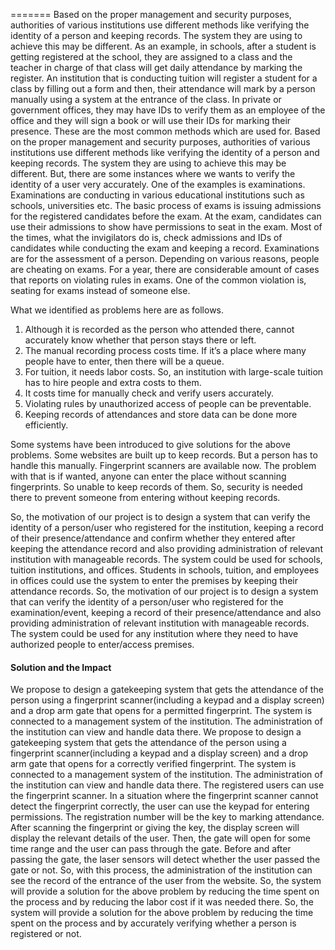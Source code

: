 

=======
Based on the proper management and security purposes, authorities of various institutions use different methods like verifying the identity of a person and keeping records. The system they are using to achieve this may be different. As an example, in schools, after a student is getting registered at the school, they are assigned to a class and the teacher in charge of that class will get daily attendance by marking the register. An institution that is conducting tuition will register a student for a class by filling out a form and then, their attendance will mark by a person manually using a system at the entrance of the class. In private or government offices, they may have IDs to verify them as an employee of the office and they will sign a book or will use their IDs for marking their presence. These are the most common methods which are used for.
Based on the proper management and security purposes, authorities of various institutions use different methods like verifying the identity of a person and keeping records. The system they are using to achieve this may be different. But, there are some instances where we wants to verify the identity of a user very accurately. One of the examples is examinations. Examinations are conducting in various educational institutions such as schools, universities etc.
The basic process of exams is issuing admissions for the registered candidates before the exam. At the exam, candidates can use their admissions to show have permissions to seat in the exam. Most of the times, what the invigilators do is, check admissions and IDs of candidates while conducting the exam and keeping a record.
Examinations are for the assessment of a person. Depending on various reasons, people are cheating on exams. For a year, there are considerable amount of cases that reports on violating rules in exams. One of the common violation is, seating for exams instead of someone else.

What we identified as problems here are as follows.
1. Although it is recorded as the person who attended there, cannot accurately know whether that person stays there or left.
2. The manual recording process costs time. If it’s a place where many people have to enter, then there will be a queue.
3. For tuition, it needs labor costs. So, an institution with large-scale tuition has to hire people and extra costs to them. 
1. It costs time for manually check and verify users accurately.
2. Violating rules by unauthorized access of people  can be preventable.
3. Keeping records of attendances and store data can be done more efficiently.

Some systems have been introduced to give solutions for the above problems. Some websites are built up to keep records. But a person has to handle this manually. Fingerprint scanners are available now. The problem with that is if wanted, anyone can enter the place without scanning fingerprints. So unable to keep records of them. So, security is needed there to prevent someone from entering without keeping records.

So, the motivation of our project is to design a system that can verify the identity of a person/user who registered for the institution, keeping a record of their presence/attendance and confirm whether they entered after keeping the attendance record and also providing administration of relevant institution with manageable records. The system could be used for schools, tuition institutions, and offices. Students in schools, tuition, and employees in offices could use the system to enter the premises by keeping their attendance records.
So, the motivation of our project is to design a system that can verify the identity of a person/user who registered for the examination/event, keeping a record of their presence/attendance and also providing administration of relevant institution with manageable records. The system could be used for any institution where they need to have authorized people to enter/access premises.

#### Solution and the Impact

We propose to design a gatekeeping system that gets the attendance of the person using a fingerprint scanner(including a keypad and a display screen) and a drop arm gate that opens for a permitted fingerprint. The system is connected to a management system of the institution. The administration of the institution can view and handle data there.
We propose to design a gatekeeping system that gets the attendance of the person using a fingerprint scanner(including a keypad and a display screen) and a drop arm gate that opens for a correctly verified fingerprint. The system is connected to a management system of the institution. The administration of the institution can view and handle data there.
The registered users can use the fingerprint scanner. In a situation where the fingerprint scanner cannot detect the fingerprint correctly, the user can use the keypad for entering permissions. The registration number will be the key to marking attendance. After scanning the fingerprint or giving the key, the display screen will display the relevant details of the user. Then, the gate will open for some time range and the user can pass through the gate. Before and after passing the gate, the laser sensors will detect whether the user passed the gate or not. So, with this process, the administration of the institution can see the record of the entrance of the user from the website. 
So, the system will provide a solution for the above problem by reducing the time spent on the process and by reducing the labor cost if it was needed there.
So, the system will provide a solution for the above problem by reducing the time spent on the process and by accurately verifying whether a person is registered or not.

